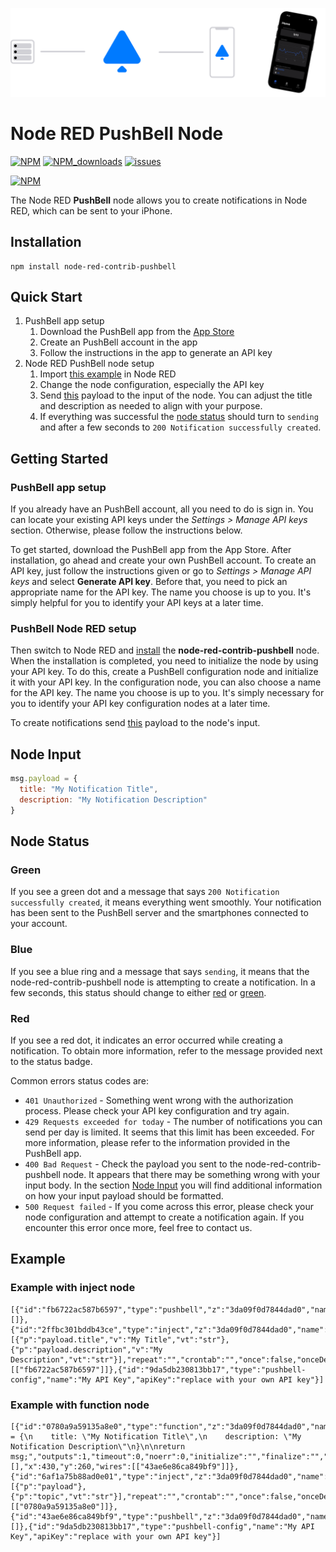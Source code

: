 ![banner](img/Node-RED-Banner.png)

# Node RED PushBell Node

[![NPM](https://img.shields.io/npm/v/node-red-contrib-pushbell)](https://www.npmjs.com/package/node-red-contrib-pushbell)
[![NPM_downloads](https://img.shields.io/npm/dm/node-red-contrib-pushbell)](https://www.npmjs.com/package/node-red-contrib-pushbell)
[![issues](https://img.shields.io/github/issues/mariuslang/node-red-contrib-pushbell)](https://github.com/MariusLang/node-red-contrib-pushbell/issues)

[![NPM](https://nodei.co/npm/node-red-contrib-pushbell.png?compact=true)](https://nodei.co/npm/node-red-contrib-pushbell/)

The Node RED **PushBell** node allows you to create notifications in Node RED, which can be sent to your iPhone.

## Installation

```
npm install node-red-contrib-pushbell
```

## Quick Start

1. PushBell app setup
    1. Download the PushBell app from the [App Store]()
    2. Create an PushBell account in the app
    3. Follow the instructions in the app to generate an API key
2. Node RED PushBell node setup
    1. Import [this example](#example) in Node RED
    2. Change the node configuration, especially the API key
    3. Send [this](#node-input) payload to the input of the node. You can adjust the title and description as needed to
       align with your purpose.
    4. If everything was successful the [node status](#node-status) should turn to `sending` and after a few seconds
       to `200 Notification successfully created`.

## Getting Started

### PushBell app setup

If you already have an PushBell account, all you need to do is sign in. You can locate your existing API keys under the
*Settings > Manage API keys* section. Otherwise, please follow the instructions below.

To get started, download the PushBell app from the App Store. After installation, go ahead and create your own PushBell
account. To create an API key, just follow the instructions given or go to *Settings > Manage API keys* and select
**Generate API key**. Before that, you need to pick an appropriate name for the API key. The name you choose is up
to you. It's simply helpful for you to identify your API keys at a later time.

### PushBell Node RED setup

Then switch to Node RED and [install](#installation) the **node-red-contrib-pushbell** node. When the installation is
completed, you need to initialize the node by using your API key. To do this, create a PushBell configuration node and
initialize it with your API key. In the configuration node, you can also choose a name for the API key. The name you
choose is up to you. It's simply necessary for you to identify your API key configuration nodes at a later time.

To create notifications send [this](#node-input) payload to the node's input.

## Node Input

```javascript
msg.payload = {
  title: "My Notification Title",
  description: "My Notification Description"
}
```

## Node Status

### Green

If you see a green dot and a message that says `200 Notification successfully created`, it means everything went
smoothly. Your notification has been sent to the PushBell server and the smartphones connected to your account.

### Blue

If you see a blue ring and a message that says `sending`, it means that the node-red-contrib-pushbell node is attempting
to create a notification. In a few seconds, this status should change to either [red](#red) or [green](#green).

### Red

If you see a red dot, it indicates an error occurred while creating a notification. To obtain more information,
refer to the message provided next to the status badge.

Common errors status codes are:

- `401 Unauthorized` - Something went wrong with the authorization process. Please check your API key configuration and
  try again.
- `429 Requests exceeded for today` - The number of notifications you can send per day is limited. It seems that this
  limit has been exceeded. For more information, please refer to the information provided in the PushBell app.
- `400 Bad Request` - Check the payload you sent to the node-red-contrib-pushbell node. It appears that there may be
  something wrong with your input body. In the section [Node Input](#node-input) you will find additional information on
  how your input payload should be formatted.
- `500 Request failed` - If you come across this error, please check your node configuration and attempt to create a
  notification again. If you encounter this error once more, feel free to contact us.

## Example

### Example with inject node

```
[{"id":"fb6722ac587b6597","type":"pushbell","z":"3da09f0d7844dad0","name":"PushBell","config":"9da5db230813bb17","x":540,"y":200,"wires":[]},{"id":"2ffbc301bddb43ce","type":"inject","z":"3da09f0d7844dad0","name":"msg.payload","props":[{"p":"payload.title","v":"My Title","vt":"str"},{"p":"payload.description","v":"My Description","vt":"str"}],"repeat":"","crontab":"","once":false,"onceDelay":0.1,"topic":"","x":390,"y":200,"wires":[["fb6722ac587b6597"]]},{"id":"9da5db230813bb17","type":"pushbell-config","name":"My API Key","apiKey":"replace with your own API key"}]
```

### Example with function node

```
[{"id":"0780a9a59135a8e0","type":"function","z":"3da09f0d7844dad0","name":"msg.payload","func":"msg.payload = {\n    title: \"My Notification Title\",\n    description: \"My Notification Description\"\n}\n\nreturn msg;","outputs":1,"timeout":0,"noerr":0,"initialize":"","finalize":"","libs":[],"x":430,"y":260,"wires":[["43ae6e86ca849bf9"]]},{"id":"6af1a75b88ad0e01","type":"inject","z":"3da09f0d7844dad0","name":"inject","props":[{"p":"payload"},{"p":"topic","vt":"str"}],"repeat":"","crontab":"","once":false,"onceDelay":0.1,"topic":"","payload":"","payloadType":"date","x":290,"y":260,"wires":[["0780a9a59135a8e0"]]},{"id":"43ae6e86ca849bf9","type":"pushbell","z":"3da09f0d7844dad0","name":"PushBell","config":"9da5db230813bb17","x":580,"y":260,"wires":[]},{"id":"9da5db230813bb17","type":"pushbell-config","name":"My API Key","apiKey":"replace with your own API key"}]
```
